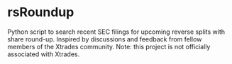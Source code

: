 # rsRoundup
Python script to search recent SEC filings for upcoming reverse splits with share round-up. Inspired by discussions and feedback from fellow members of the Xtrades community. Note: this project is not officially associated with Xtrades.
